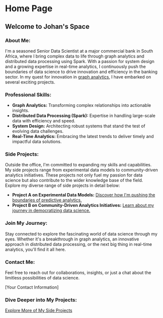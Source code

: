 
# Home Page

## Welcome to Johan's Space

### About Me:

I'm a seasoned Senior Data Scientist at a major commercial bank in South Africa, where I bring complex data to life through graph analytics and distributed data processing using Spark. With a passion for system design and a growing expertise in real-time analytics, I continuously push the boundaries of data science to drive innovation and efficiency in the banking sector. In my quest for innovation in [graph analytics](#link-to-related-project), I have embarked on several exciting projects.

### Professional Skills:

- **Graph Analytics:** Transforming complex relationships into actionable insights.
- **Distributed Data Processing (Spark):** Expertise in handling large-scale data with efficiency and speed.
- **System Design:** Architecting robust systems that stand the test of evolving data challenges.
- **Real-Time Analytics:** Embracing the latest trends to deliver timely and impactful data solutions.

### Side Projects:

Outside the office, I'm committed to expanding my skills and capabilities. My side projects range from experimental data models to community-driven analytics initiatives. These projects not only fuel my passion for data science but also contribute to the wider knowledge base of the field. Explore my diverse range of side projects in detail below:
- **Project A on Experimental Data Models:** [Discover how I'm pushing the boundaries of predictive analytics.](#link-to-project-A-blog)
- **Project B on Community-Driven Analytics Initiatives:** [Learn about my journey in democratizing data science.](#link-to-project-B-blog)

### Join My Journey:

Stay connected to explore the fascinating world of data science through my eyes. Whether it's a breakthrough in graph analytics, an innovative approach in distributed data processing, or the next big thing in real-time analytics, you'll find it all here.

### Contact Me:

Feel free to reach out for collaborations, insights, or just a chat about the limitless possibilities of data science.

[Your Contact Information]

### Dive Deeper into My Projects:

[Explore More of My Side Projects](#link-to-more-projects)

